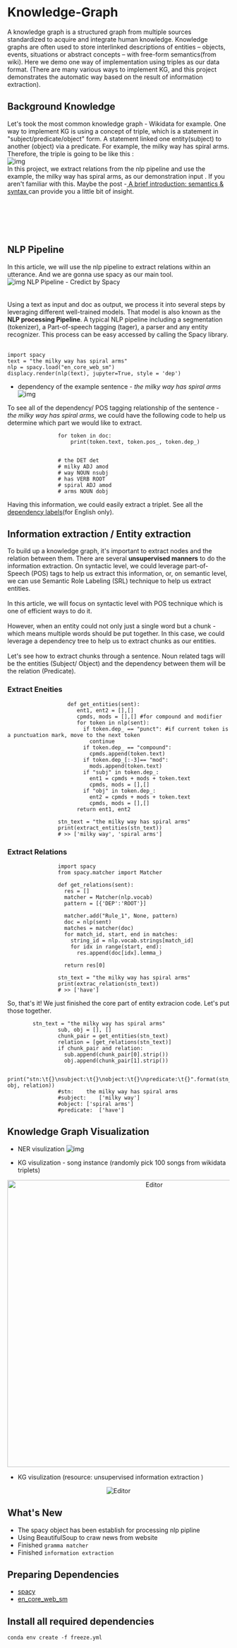 # Knowledge-Graph


A knowledge graph is a structured graph from multiple sources standardized to acquire and integrate human knowledge. Knowledge graphs are often used to store interlinked descriptions of entities – objects, events, situations or abstract concepts – with free-form semantics(from wiki). Here we demo one way of implementation using triples as our data format. (There are many various ways to implement KG, and this project demonstrates the automatic way based on the result of information extraction).


## Background Knowledge
Let's took the most common knowledge graph - Wikidata for example. One way to implement KG is using a concept of triple, which is a statement in "subject/predicate/object" form. A statement linked one entity(subject) to another (object) via a predicate. For example, the milky way has spiral arms. Therefore, the triple is going to be like this :
<br>
![img](https://github.com/HaoWeiHe/Knowledge-Graph/blob/main/Img/triple.png)
<br>
In this project, we extract relations from the nlp pipeline and use the example, the milky way has spiral arms, as our demonstration input . If you aren't familiar with this. Maybe the post -[ A brief introduction: semantics & syntax ](https://haoweihohoho.medium.com/brief-introduce-semantics-syntax-9b84174de947)  can provide you a little bit of insight.

<br><br><br><br>

## NLP Pipeline 
In this article, we will use the nlp pipeline to extract relations within an utterance. And we are gonna use spacy as our main tool.
<br>
![img](https://github.com/HaoWeiHe/Knowledge-Graph/blob/main/Img/spacyPipline.svg)
NLP Pipeline - Credict by Spacy
<br>
<br>
<br>
Using a text as input and doc as output, we process it into several steps by leveraging different well-trained models. That model is also known as the **NLP processing Pipeline**. A typical NLP pipeline including a segmentation (tokenizer), a Part-of-speech tagging (tager), a parser and any entity recognizer. This process can be easy accessed by calling the Spacy library.
<br>
<br>
```
import spacy
text = "the milky way has spiral arms"
nlp = spacy.load("en_core_web_sm")
displacy.render(nlp(text), jupyter=True, style = 'dep')
 ```

- dependency of the example sentence - *the milky way has spiral arms*
![img](https://github.com/HaoWeiHe/Knowledge-Graph/blob/main/Img/DepMilkyWay.png)

To see all of the dependency/ POS tagging relationship of the sentence - *the milky way has spiral arms*, we could have the following code to help us determine which part we would like to extract.
```
                for token in doc:
                    print(token.text, token.pos_, token.dep_)
                   
                 
                # the DET det
                # milky ADJ amod
                # way NOUN nsubj
                # has VERB ROOT
                # spiral ADJ amod
                # arms NOUN dobj
```
Having this information, we could easily extract a triplet. See all the [dependency labels](https://github.com/clir/clearnlp-guidelines/blob/master/md/specifications/dependency_labels.md.)(for English only).

## Information extraction / Entity extraction
To build up a knowledge graph, it's important to extract nodes and the relation between them. There are several **unsupervised manners** to do the information extraction. On syntactic level, we could leverage part-of-Speech (POS) tags to help us extract this information, or, on semantic level, we can use Semantic Role Labeling (SRL) technique to help us extract entities.
<br><br>
In this article, we will focus on syntactic level with POS technique which is one of efficient ways to do it.
<br><br>
However, when an entity could not only just a single word but a chunk - which means multiple words should be put together. In this case, we could leverage a dependency tree to help us to extract chunks as our entities.
<br><br>
Let's see how to extract chunks through a sentence. Noun related tags will be the entities (Subject/ Object) and the dependency between them will be the relation (Predicate).
### Extract Eneities
```
                   def get_entities(sent):
                      ent1, ent2 = [],[]
                      cpmds, mods = [],[] #for compound and modifier
                      for token in nlp(sent):
                        if token.dep_ == "punct": #if current token is a punctuation mark, move to the next token
                          continue 
                        if token.dep_ == "compound":
                          cpmds.append(token.text)
                        if token.dep_[:-3]== "mod":
                          mods.append(token.text)
                        if "subj" in token.dep_:
                          ent1 = cpmds + mods + token.text
                          cpmds, mods = [],[] 
                        if "obj" in token.dep_:
                          ent2 = cpmds + mods + token.text
                          cpmds, mods = [],[] 
                      return ent1, ent2
                
                stn_text = "the milky way has spiral arms"
                print(extract_entities(stn_text))
                # >> ['milky way', 'spiral arms']
```

### Extract Relations 
```
                import spacy
                from spacy.matcher import Matcher

                def get_relations(sent):
                  res = []
                  matcher = Matcher(nlp.vocab)
                  pattern = [{'DEP':'ROOT'}]
                  
                  matcher.add("Rule_1", None, pattern) 
                  doc = nlp(sent)
                  matches = matcher(doc)
                  for match_id, start, end in matches:
                    string_id = nlp.vocab.strings[match_id]  
                    for idx in range(start, end):
                      res.append(doc[idx].lemma_)
                  
                  return res[0]
                
                stn_text = "the milky way has spiral arms"
                print(extrac_relation(stn_text))
                # >> ['have']
```
So, that's it! We just finished the core part of entity extracion code. Let's put those together.
```
 		stn_text = "the milky way has spiral arms"
                sub, obj = [], []
                chunk_pair = get_entities(stn_text)
                relation = [get_relations(stn_text)]
                if chunk_pair and relation:
                  sub.append(chunk_pair[0].strip())
                  obj.append(chunk_pair[1].strip())

                print("stn:\t{}\nsubject:\t{}\nobject:\t{}\npredicate:\t{}".format(stn_text,sub, obj, relation))
                #stn:    the milky way has spiral arms
                #subject:    ['milky way']
                #object: ['spiral arms']
                #predicate:  ['have']
```
## Knowledge Graph Visualization
- NER visulization
![img](https://github.com/HaoWeiHe/Knowledge-Graph/blob/main/Img/NER_example.png)

- KG visulization - song instance (randomly pick 100 songs from wikidata triplets) 
<div align="center">
	<img src="https://github.com/HaoWeiHe/Knowledge-Graph/blob/main/Img/songs.png" alt="Editor" width="650">
</div>

- KG visulization (resource: unsupervised information extraction )
<div align="center">
	<img src="https://github.com/HaoWeiHe/Knowledge-Graph/blob/main/Img/knownled_graph_information_extraction.png" alt="Editor" width650500">
</div>


## What's New
*  The spacy object has been establish for processing nlp pipline
*  Using BeautifulSoup to craw news from website
*  Finished `gramma matcher`
*  Finished `information extraction` 

## Preparing Dependencies
* [spacy](https://spacy.io/usage)
* [en_core_web_sm](https://spacy.io/usage)

## Install all required dependencies
```conda env create -f freeze.yml```
